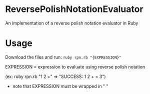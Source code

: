 ReversePolishNotationEvaluator
==============================

An implementation of a reverse polish notation evaluator in Ruby

Usage
=====

Download the files and run:
```ruby rpn.rb "{EXPRESSION}"```

EXPRESSION = expression to evaluate using reverse polish notation 

(ex: ruby rpn.rb "1 2 +" => "SUCCESS: 1 2 + = 3")

* note that EXPRESSION must be wrapped in " "
